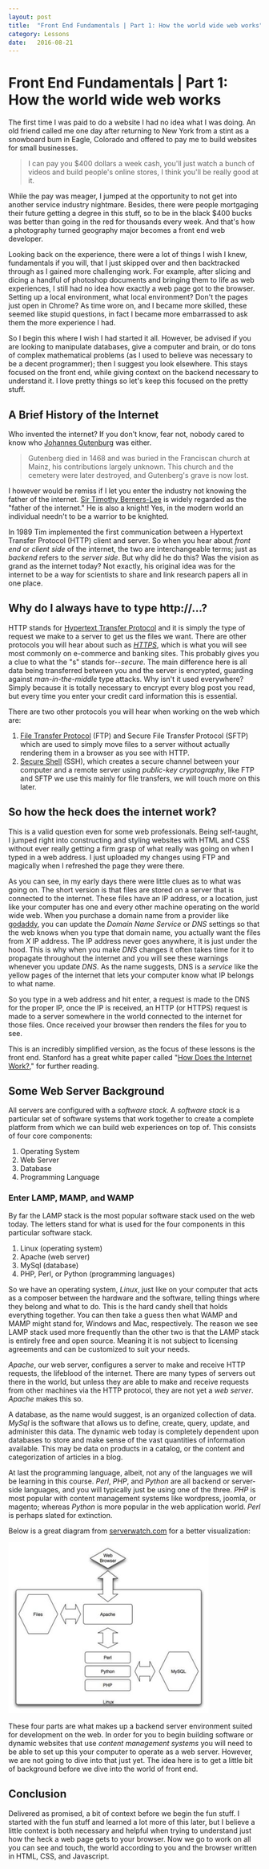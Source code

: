 ```yaml
---
layout: post
title:  "Front End Fundamentals | Part 1: How the world wide web works"
category: Lessons
date:   2016-08-21
---
```


# Front End Fundamentals | Part 1: How the world wide web works

The first time I was paid to do a website I had no idea what I was doing. An old friend called me one day after returning to New York from a stint as a snowboard bum in Eagle, Colorado and offered to pay me to build websites for small businesses.

> I can pay you $400 dollars a week cash, you'll just watch a bunch of videos and build people's online stores, I think you'll be really good at it.

While the pay was meager, I jumped at the opportunity to not get into another service industry nightmare. Besides, there were people mortgaging their future getting a degree in this stuff, so to be in the black $400 bucks was better than going in the red for thousands every week. And that's how a photography turned geography major becomes a front end web developer.

Looking back on the experience, there were a lot of things I wish I knew, fundamentals if you will, that I just skipped over and then backtracked through as I gained more challenging work. For example, after slicing and dicing a handful of photoshop documents and bringing them to life as web experiences, I still had no idea how exactly a web page got to the browser. Setting up a local environment, what local environment? Don't the pages just open in Chrome? As time wore on, and I became more skilled, these seemed like stupid questions, in fact I became more embarrassed to ask them the more experience I had.

So I begin this where I wish I had started it all. However, be advised if you are looking to manipulate databases, give a computer and brain, or do tons of complex mathematical problems (as I used to believe was necessary to be a decent programmer); then I suggest you look elsewhere. This stays focused on the front end, while giving context on the backend necessary to understand it. I love pretty things so let's keep this focused on the pretty stuff.

## A Brief History of the Internet

Who invented the internet? If you don't know, fear not, nobody cared to know who [Johannes Gutenburg](https://en.wikipedia.org/wiki/Johannes_Gutenberg) was either.

> Gutenberg died in 1468 and was buried in the Franciscan church at Mainz, his contributions largely unknown. This church and the cemetery were later destroyed, and Gutenberg's grave is now lost.

I however would be remiss if I let you enter the industry not knowing the father of the internet. [Sir Timothy Berners-Lee](https://en.wikipedia.org/wiki/Tim_Berners-Lee) is widely regarded as the "father of the internet." He is also a knight! Yes, in the modern world an individual needn't to be a warrior to be knighted.

In 1989 Tim implemented the first communication between a Hypertext Transfer Protocol (HTTP) client and server. So when you hear about *front end* or *client side* of the internet, the two are interchangeable terms; just as *backend* refers to the *server side*. But why did he do this? Was the vision as grand as the internet today? Not exactly, his original idea was for the internet to be a way for scientists to share and link research papers all in one place.

## Why do I always have to type http://...?

HTTP stands for [Hypertext Transfer Protocol](https://en.wikipedia.org/wiki/Hypertext_Transfer_Protocol) and it is simply the type of request we make to a server to get us the files we want. There are other protocols you will hear about such as *[HTTPS](https://en.wikipedia.org/wiki/HTTPS)*, which is what you will see most commonly on e-commerce and banking sites. This probably gives you a clue to what the "s" stands for--*secure*. The main difference here is all data being transferred between you and the server is encrypted, guarding against *man-in-the-middle* type attacks. Why isn't it used everywhere? Simply because it is totally necessary to encrypt every blog post you read, but every time you enter your credit card information this is essential.

There are two other protocols you will hear when working on the web which are:

1. [File Transfer Protocol](https://en.wikipedia.org/wiki/File_Transfer_Protocol) (FTP) and Secure File Transfer Protocol (SFTP) which are used to simply move files to a server without actually rendering them in a browser as you see with HTTP.
2. [Secure Shell](https://en.wikipedia.org/wiki/Secure_Shell) (SSH), which creates a secure channel between your computer and a remote server using *public-key cryptography*, like FTP and SFTP we use this mainly for file transfers, we will touch more on this later.

## So how the heck does the internet work?

This is a valid question even for some web professionals. Being self-taught, I jumped right into constructing and styling websites with HTML and CSS without ever really getting a firm grasp of what really was going on when I typed in a web address. I just uploaded my changes using FTP and magically when I refreshed the page they were there.

As you can see, in my early days there were little clues as to what was going on. The short version is that files are stored on a server that is connected to the internet. These files have an IP address, or a location, just like your computer has one and every other machine operating on the world wide web. When you purchase a domain name from a provider like [godaddy](http://www.godaddy.com), you can update the *Domain Name Service* or *DNS* settings so that the web knows when you type that domain name, you actually want the files from *X* IP address. The IP address never goes anywhere, it is just under the hood. This is why when you make *DNS* changes it often takes time for it to propagate throughout the internet and you will see these warnings whenever you update *DNS*. As the name suggests, DNS is a *service* like the yellow pages of the internet that lets your computer know what IP belongs to what name.

So you type in a web address and hit enter, a request is made to the DNS for the proper IP, once the IP is received, an HTTP (or HTTPS) request is made to a server somewhere in the world connected to the internet for those files. Once received your browser then renders the files for you to see.

This is an incredibly simplified version, as the focus of these lessons is the front end. Stanford has a great white paper called "[How Does the Internet Work?](https://web.stanford.edu/class/msande91si/www-spr04/readings/week1/InternetWhitepaper.htm)," for further reading.

## Some Web Server Background

All servers are configured with a *software stack*. A *software stack* is a particular set of software systems that work together to create a complete platform from which we can build web experiences on top of. This consists of four core components:

1. Operating System
2. Web Server
3. Database
4. Programming Language

### Enter LAMP, MAMP, and WAMP

By far the LAMP stack is the most popular software stack used on the web today. The letters stand for what is used for the four components in this particular software stack.

1. Linux (operating system)
2. Apache (web server)
3. MySql (database)
4. PHP, Perl, or Python (programming languages)

So we have an operating system, *Linux*, just like on your computer that acts as a composer between the hardware and the software, telling things where they belong and what to do. This is the hard candy shell that holds everything together. You can then take a guess then what WAMP and MAMP might stand for, Windows and Mac, respectively. The reason we see LAMP stack used more frequently than the other two is that the LAMP stack is entirely free and open source. Meaning it is not subject to licensing agreements and can be customized to suit your needs.

*Apache*, our web server, configures a server to make and receive HTTP requests, the lifeblood of the internet. There are many types of servers out there in the world, but unless they are able to make and receive requests from other machines via the HTTP protocol, they are not yet a *web server*. *Apache* makes this so.

A database, as the name would suggest, is an organized collection of data. *MySql* is the software that allows us to define, create, query, update, and administer this data. The dynamic web today is completely dependent upon databases to store and make sense of the vast quantities of information available. This may be data on products in a catalog, or the content and categorization of articles in a blog.

At last the programming language, albeit, not any of the languages we will be learning in this course. *Perl*, *PHP*, and *Python* are all backend or server-side languages, and you will typically just be using one of the three. *PHP* is most popular with content management systems like wordpress, joomla, or magento; whereas *Python* is more popular in the web application world. *Perl* is perhaps slated for extinction.

Below is a great diagram from [serverwatch.com](http://www.serverwatch.com/tutorials/article.php/3567741/Understanding-LAMP.htm) for a better visualization:

![LAMP visualization](/images/lamp-diagram.jpg)

These four parts are what makes up a backend server environment suited for development on the web. In order for you to begin building software or dynamic websites that use *content management systems* you will need to be able to set up this your computer to operate as a web server. However, we are not going to dive into that just yet. The idea here is to get a little bit of background before we dive into the world of front end.

## Conclusion

Delivered as promised, a bit of context before we begin the fun stuff. I started with the fun stuff and learned a lot more of this later, but I believe a little context is both necessary and helpful when trying to understand just how the heck a web page gets to your browser. Now we go to work on all you can see and touch, the world according to you and the browser written in HTML, CSS, and Javascript.
